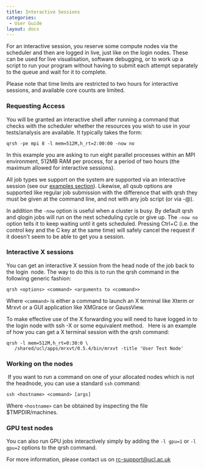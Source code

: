 ```yaml
---
title: Interactive Sessions
categories:
 - User Guide
layout: docs
---
```

For an interactive session, you reserve some compute nodes via the
scheduler and then are logged in live, just like on the login nodes.
These can be used for live visualisation, software debugging, or to work up a script to run
your program without having to submit each attempt separately to the
queue and wait for it to complete.

Please note that time limits are restricted to two hours for interactive
sessions, and available core counts are limited.

### Requesting Access

You will be granted an interactive shell after running a command that
checks with the scheduler whether the resources you wish to use in your
tests/analysis are available. It typically takes the form:

```
qrsh -pe mpi 8 -l mem=512M,h_rt=2:00:00 -now no
```

In this example you are asking to run eight parallel processes
within an MPI environment, 512MB RAM per process, for a period of two
hours (the maximum allowed for interactive sessions).

All job types we support on the system are supported via an interactive
session (see our [ examples section](Legion_Scripts "wikilink")).
Likewise, all qsub options are supported like regular job submission
with the difference that with qrsh they must be given at the command
line, and not with any job script (or via -@).

In addition the `-now` option is useful when a cluster is busy. 
By default qrsh and qlogin jobs will run on the next scheduling
cycle or give up. The `-now no` option tells it to keep waiting
until it gets scheduled. Pressing Ctrl+C (i.e. the control key
and the C key at the same time) will safely cancel the request
if it doesn't seem to be able to get you a session.

### Interactive X sessions

You can get an interactive X session from the head node of the job back
to the login  node. The way to do this is to run the qrsh command in the
following generic fashion:

```
qrsh <options> <command> <arguments to <command>>
```

Where `<command>` is either a command to launch an X terminal like
Xterm or Mrxvt or a GUI application like XMGrace or GaussView.

To make effective use of the X forwarding you will need to have logged
in to the login node with ssh -X or some equivalent method.   Here is an
example of how you can get a X terminal session with the qrsh command: 

```
qrsh -l mem=512M,h_rt=0:30:0 \
   /shared/ucl/apps/mrxvt/0.5.4/bin/mrxvt -title 'User Test Node'
```

### Working on the nodes

 If you want to run a command on one of your allocated nodes which is
not the headnode, you can use a standard `ssh` command: 

```
ssh <hostname> <command> [args]
```

Where `<hostname>` can be obtained by inspecting the file
$TMPDIR/machines.

### GPU test nodes

You can also run GPU jobs interactively simply by adding the `-l gpu=1`
or `-l gpu=2` options to the qrsh command.

For more information, please contact us on <rc-support@ucl.ac.uk>

